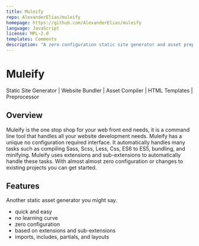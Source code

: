 ```yaml
---
title: Muleify
repo: AlexanderElias/muleify
homepage: https://github.com/AlexanderElias/muleify
language: JavaScript
license: MPL-2.0
templates: Comments
description: "A zero configuration static site generator and asset preprocessor compiler."
---
```


# Muleify #
Static Site Generator | Website Bundler | Asset Compiler | HTML Templates | Preprocessor

## Overview ##
Muleify is the one stop shop for your web front end needs, it is a command line tool that handles all your website development needs. Muleify has a unique no configuration required interface. It automatically handles many tasks such as compiling Sass, Scss, Less, Css, ES6 to ES5, bundling, and minifying. Muleify uses extensions and sub-extensions to automatically handle these tasks. With almost almost zero configuration or changes to existing projects you can get started.

## Features ##
Another static asset generator you might say.
- quick and easy
- no learning curve
- zero configuration
- based on extensions and sub-extensions
- imports, includes, partials, and layouts
